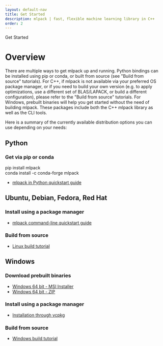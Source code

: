 ```yaml
---
layout: default-nav
title: Get Started
description: mlpack | fast, flexible machine learning library in C++
order: 2
---
```


<div class="page-title-header">Get Started</div>

# Overview

There are multiple ways to get mlpack up and running. Python bindings can be installed using pip or conda, or built from source (see "Build from source" tutorials).
For C++, if mlpack is not available via your preferred OS package manager, or if you need to build your own version (e.g. to apply optimizations, use a different 
set of BLAS/LAPACK, or build a different configuration), please refer to the "Build from source" tutorials.
For Windows, prebuilt binaries will help you get started without the need of building mlpack. These packages include both the C++ mlpack library as well as the CLI tools.

Here is a summary of the currently available distribution options you can use depending on your needs:

## Python

### Get via pip or conda

<div class="quick-command">pip install mlpack</div>
<div class="quick-command">conda install -c conda-forge mlpack</div>

- [mlpack in Python quickstart guide](doc/mlpack-3.1.1/doxygen/python_quickstart.html)

## Ubuntu, Debian, Fedora, Red Hat

### Install using a package manager
- [mlpack command-line quickstart guide](doc/mlpack-3.1.1/doxygen/cli_quickstart.html)

### Build from source
- [Linux build tutorial](doc/mlpack-3.1.1/doxygen/build.html)

## Windows

### Download prebuilt binaries
- [Windows 64 bit - MSI Installer](/files/mlpack-3.1.0.msi)
- [Windows 64 bit - ZIP](/files/mlpack-3.1.0.zip)

### Install using a package manager
- [Installation through vcpkg](doc/mlpack-3.1.1/doxygen/build_windows.html)

### Build from source
- [Windows build tutorial](doc/mlpack-3.1.1/doxygen/build_windows.html)

